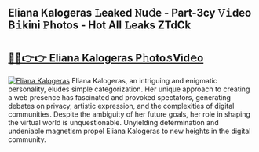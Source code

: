 ## Eliana Kalogeras 𝙻eaked 𝙽u𝚍e - Part-3cy 𝚅𝚒deo B𝚒kini 𝙿hotos - Hot All 𝙻eaks ZTdCk

# <h2><a href="http://ld396p.urlbe.top/?page=Eliana+Kalogeras">🔗🔗👉👉 Eliana Kalogeras P𝚑oto𝚜Vid𝚎o</a></h2>

[![Eliana Kalogeras](https://i.imgur.com/eBuTRDB.gif)](http://ld396p.urlbe.top/?page=Eliana+Kalogeras)
Eliana Kalogeras, an intriguing and enigmatic personality, eludes simple categorization. Her unique approach to creating a web presence has fascinated and provoked spectators, generating debates on privacy, artistic expression, and the complexities of digital communities. Despite the ambiguity of her future goals, her role in shaping the virtual world is unquestionable. Unyielding determination and undeniable magnetism propel Eliana Kalogeras to new heights in the digital community.
